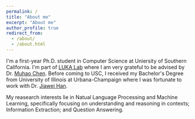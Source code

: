 ```yaml
---
permalink: /
title: "About me"
excerpt: "About me"
author_profile: true
redirect_from: 
  - /about/
  - /about.html
---
```


I'm a first-year Ph.D. student in Computer Science at Uniersity of Southern California. I'm part of [LUKA Lab](https://luka-group.github.io/) where I am very grateful to be advised by Dr. [Muhao Chen](https://muhaochen.github.io/). Before coming to USC, I received my Bachelor's Degree from University of Illinois at Urbana-Champaign where I was fortunate to work with Dr. [Jiawei Han](http://hanj.cs.illinois.edu/).

My reasearch interests lie in Natual Language Processing and Machine Learning, specifically focusing on understanding and reasoning in contexts; Information Extraction; and Question Answering.

<!-- Selected Publications
======
- [__Ultra-fine Entity Typing with Indirect Supervision from Natural Language Inference__](https://direct.mit.edu/tacl/article/doi/10.1162/tacl_a_00479/111220/Ultra-fine-Entity-Typing-with-Indirect-Supervision)  <br>
Bangzheng Li, Wenpeng Yin and Muhao Chen
<i>Transactions of the Association for Computational Linguistics 2022</i>__TACL 2022__.
[code](https://github.com/luka-group/lite) -->
